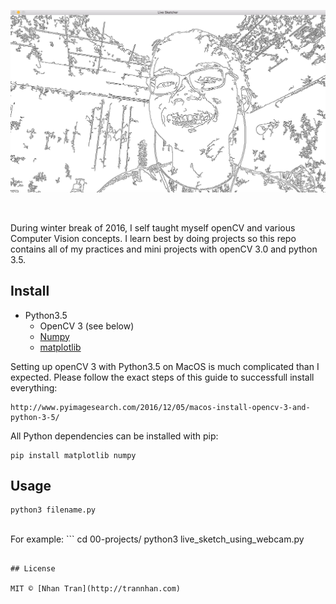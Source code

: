 <p align = "center">
    <img src="media/live_sketcher.jpg" />
</p>

<br>

During winter break of 2016, I self taught myself openCV and various Computer Vision concepts. I learn best by doing projects so this repo contains all of my practices and mini projects with openCV 3.0 and python 3.5.

## Install
* Python3.5
    * OpenCV 3 (see below)
    * [Numpy](http://docs.scipy.org/doc/numpy/user/install.html)
    * [matplotlib](http://matplotlib.org/users/installing.html)

Setting up openCV 3 with Python3.5 on MacOS is much complicated than I expected.
Please follow the exact steps of this guide to successfull install everything:

```
http://www.pyimagesearch.com/2016/12/05/macos-install-opencv-3-and-python-3-5/

```
All Python dependencies can be installed with pip:

```
pip install matplotlib numpy
```

## Usage
```
python3 filename.py
```
<br>
For example:
```
cd 00-projects/
python3 live_sketch_using_webcam.py

```

## License

MIT © [Nhan Tran](http://trannhan.com)